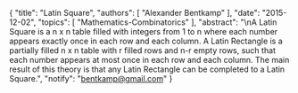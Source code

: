 {
    "title": "Latin Square",
    "authors": [
        "Alexander Bentkamp"
    ],
    "date": "2015-12-02",
    "topics": [
        "Mathematics-Combinatorics"
    ],
    "abstract": "\nA Latin Square is a n x n table filled with integers from 1 to n where each number appears exactly once in each row and each column. A Latin Rectangle is a partially filled n x n table with r filled rows and n-r empty rows, such that each number appears at most once in each row and each column. The main result of this theory is that any Latin Rectangle can be completed to a Latin Square.",
    "notify": "bentkamp@gmail.com"
}